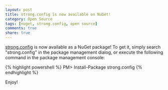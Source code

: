 ```yaml
---
layout: post
title: strong.config is now available on NuGet!
category: Open Source
tags: [nuget, strong.config, open source]
comments: true
share: true
---
```

[strong.config](https://github.com/LeviBotelho/strong-config) is now available as a NuGet package! To get it, simply search "strong.config" in the package management dialog, or execute the following command in the package management console:

{% highlight powershell %}
PM> Install-Package strong.config
{% endhighlight %}

Enjoy!

